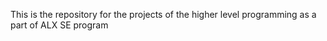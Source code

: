 This is the repository for the projects of the higher level programming as a part of ALX SE program
